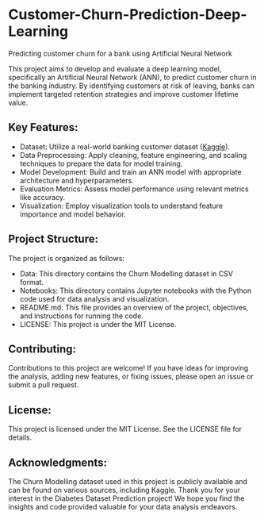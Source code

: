 # Customer-Churn-Prediction-Deep-Learning

Predicting customer churn for a bank using Artificial Neural Network

This project aims to develop and evaluate a deep learning model, specifically an Artificial Neural Network (ANN), to predict customer churn in the banking industry. By identifying customers at risk of leaving, banks can implement targeted retention strategies and improve customer lifetime value.

## Key Features:

* Dataset: Utilize a real-world banking customer dataset ([Kaggle](https://www.kaggle.com/datasets/shrutimechlearn/churn-modelling)).
* Data Preprocessing: Apply cleaning, feature engineering, and scaling techniques to prepare the data for model training.
* Model Development: Build and train an ANN model with appropriate architecture and hyperparameters.
* Evaluation Metrics: Assess model performance using relevant metrics like accuracy.
* Visualization: Employ visualization tools to understand feature importance and model behavior.

## Project Structure:

The project is organized as follows:

* Data: This directory contains the Churn Modelling dataset in CSV format.
* Notebooks: This directory contains Jupyter notebooks with the Python code used for data analysis and visualization.
* README.md: This file provides an overview of the project, objectives, and instructions for running the code.
* LICENSE: This project is under the MIT License.

## Contributing: 

Contributions to this project are welcome! If you have ideas for improving the analysis, adding new features, or fixing issues, please open an issue or submit a pull request.

## License: 

This project is licensed under the MIT License. See the LICENSE file for details.

## Acknowledgments:

The Churn Modelling dataset used in this project is publicly available and can be found on various sources, including Kaggle.
Thank you for your interest in the Diabetes Dataset Prediction project! We hope you find the insights and code provided valuable for your data analysis endeavors.
